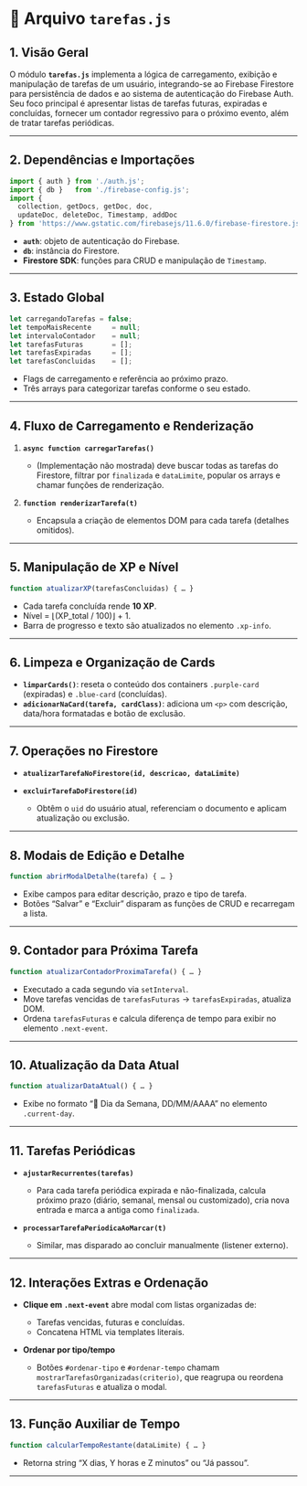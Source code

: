 # 📄 Arquivo `tarefas.js`

## 1. Visão Geral

O módulo **`tarefas.js`** implementa a lógica de carregamento, exibição e manipulação de tarefas de um usuário, integrando-se ao Firebase Firestore para persistência de dados e ao sistema de autenticação do Firebase Auth. Seu foco principal é apresentar listas de tarefas futuras, expiradas e concluídas, fornecer um contador regressivo para o próximo evento, além de tratar tarefas periódicas.

---

## 2. Dependências e Importações

```js
import { auth } from './auth.js';
import { db }   from './firebase-config.js';
import {
  collection, getDocs, getDoc, doc,
  updateDoc, deleteDoc, Timestamp, addDoc
} from 'https://www.gstatic.com/firebasejs/11.6.0/firebase-firestore.js';
```

* **`auth`**: objeto de autenticação do Firebase.
* **`db`**: instância do Firestore.
* **Firestore SDK**: funções para CRUD e manipulação de `Timestamp`.

---

## 3. Estado Global

```js
let carregandoTarefas = false;
let tempoMaisRecente     = null;
let intervaloContador    = null;
let tarefasFuturas       = [];
let tarefasExpiradas     = [];
let tarefasConcluidas    = [];
```

* Flags de carregamento e referência ao próximo prazo.
* Três arrays para categorizar tarefas conforme o seu estado.

---

## 4. Fluxo de Carregamento e Renderização

1. **`async function carregarTarefas()`**

   * (Implementação não mostrada) deve buscar todas as tarefas do Firestore, filtrar por `finalizada` e `dataLimite`, popular os arrays e chamar funções de renderização.
2. **`function renderizarTarefa(t)`**

   * Encapsula a criação de elementos DOM para cada tarefa (detalhes omitidos).

---

## 5. Manipulação de XP e Nível

```js
function atualizarXP(tarefasConcluidas) { … }
```

* Cada tarefa concluída rende **10 XP**.
* Nível = ⌊(XP\_total / 100)⌋ + 1.
* Barra de progresso e texto são atualizados no elemento `.xp-info`.

---

## 6. Limpeza e Organização de Cards

* **`limparCards()`**: reseta o conteúdo dos containers `.purple-card` (expiradas) e `.blue-card` (concluídas).
* **`adicionarNaCard(tarefa, cardClass)`**: adiciona um `<p>` com descrição, data/hora formatadas e botão de exclusão.

---

## 7. Operações no Firestore

* **`atualizarTarefaNoFirestore(id, descricao, dataLimite)`**
* **`excluirTarefaDoFirestore(id)`**

  * Obtêm o `uid` do usuário atual, referenciam o documento e aplicam atualização ou exclusão.

---

## 8. Modais de Edição e Detalhe

```js
function abrirModalDetalhe(tarefa) { … }
```

* Exibe campos para editar descrição, prazo e tipo de tarefa.
* Botões “Salvar” e “Excluir” disparam as funções de CRUD e recarregam a lista.

---

## 9. Contador para Próxima Tarefa

```js
function atualizarContadorProximaTarefa() { … }
```

* Executado a cada segundo via `setInterval`.
* Move tarefas vencidas de `tarefasFuturas` → `tarefasExpiradas`, atualiza DOM.
* Ordena `tarefasFuturas` e calcula diferença de tempo para exibir no elemento `.next-event`.

---

## 10. Atualização da Data Atual

```js
function atualizarDataAtual() { … }
```

* Exibe no formato “📅 Dia da Semana, DD/MM/AAAA” no elemento `.current-day`.

---

## 11. Tarefas Periódicas

* **`ajustarRecurrentes(tarefas)`**

  * Para cada tarefa periódica expirada e não-finalizada, calcula próximo prazo (diário, semanal, mensal ou customizado), cria nova entrada e marca a antiga como `finalizada`.
* **`processarTarefaPeriodicaAoMarcar(t)`**

  * Similar, mas disparado ao concluir manualmente (listener externo).

---

## 12. Interações Extras e Ordenação

* **Clique em `.next-event`** abre modal com listas organizadas de:

  * Tarefas vencidas, futuras e concluídas.
  * Concatena HTML via templates literais.
* **Ordenar por tipo/tempo**

  * Botões `#ordenar-tipo` e `#ordenar-tempo` chamam `mostrarTarefasOrganizadas(criterio)`, que reagrupa ou reordena `tarefasFuturas` e atualiza o modal.

---

## 13. Função Auxiliar de Tempo

```js
function calcularTempoRestante(dataLimite) { … }
```

* Retorna string “X dias, Y horas e Z minutos” ou “Já passou”.


---

